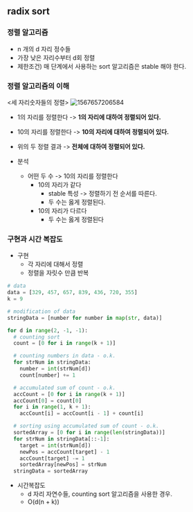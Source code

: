 ## radix sort
### 정렬 알고리즘
- n 개의 d 자리 정수들
- 가장 낮은 자리수부터 d회 정렬
- 제한조건) 매 단계에서 사용하는 sort 알고리즘은 stable 해야 한다.

### 정렬 알고리즘의 이해
<세 자리숫자들의 정렬>
![1567657206584](C:\Users\user\AppData\Roaming\Typora\typora-user-images\1567657206584.png)

- 1의 자리를 정렬한다 -> **1의 자리에 대하여 정렬되어 있다.**
- 10의 자리를 정렬한다 -> **10의 자리에 대하여 정렬되어 있다.**
- 위의 두 정렬 결과 -> **전체에 대하여 정렬되어 있다.** 

- 분석
	- 어떤 두 수 -> 10의 자리를 정렬한다
		- 10의 자리가 같다
			- stable 특성 -> 정렬하기 전 순서를 따른다.
			- 두 수는 옳게 정렬된다. 
		- 10의 자리가 다르다
			- 두 수는 옳게 정렬된다

### 구현과 시간 복잡도
- 구현
	- 각 자리에 대해서 정렬
	- 정렬을 자릿수 만큼 반복
```python
# data
data = [329, 457, 657, 839, 436, 720, 355]
k = 9

# modification of data
stringData = [number for number in map(str, data)]

for d in range(2, -1, -1):
  # counting sort
  count = [0 for i in range(k + 1)]

  # counting numbers in data - o.k.
  for strNum in stringData:
    number = int(strNum[d])
    count[number] += 1 

  # accumulated sum of count - o.k.
  accCount = [0 for i in range(k + 1)]
  accCount[0] = count[0]
  for i in range(1, k + 1):
    accCount[i] = accCount[i - 1] + count[i]

  # sorting using accumulated sum of count - o.k.
  sortedArray = [0 for i in range(len(stringData))]
  for strNum in stringData[::-1]:
    target = int(strNum[d])
    newPos = accCount[target] - 1
    accCount[target] -= 1
    sortedArray[newPos] = strNum
  stringData = sortedArray
```

- 시간복잡도
	- d 자리 자연수들, counting sort 알고리즘을 사용한 경우. 	
	- O(d(n + k)) 